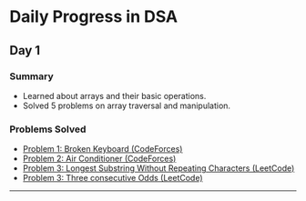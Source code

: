# Daily Progress in DSA

## Day 1 
### Summary
- Learned about arrays and their basic operations.
- Solved 5 problems on array traversal and manipulation.

### Problems Solved
- [Problem 1: Broken Keyboard (CodeForces)](https://codeforces.com/problemset/problem/1251/A)
- [Problem 2: Air Conditioner (CodeForces)](https://codeforces.com/problemset/problem/1304/C)
- [Problem 3: Longest Substring Without Repeating Characters (LeetCode)](https://leetcode.com/problems/longest-substring-without-repeating-characters/description/)
- [Problem 3: Three consecutive Odds (LeetCode)](https://leetcode.com/problems/longest-substring-without-repeating-characters/description/)


---
<!-- 
## Notes
- Add any additional notes or observations here.
- Keep track of challenges faced and how you overcame them.

---

## Future Goals
- Mention your upcoming plans or topics to cover. -->